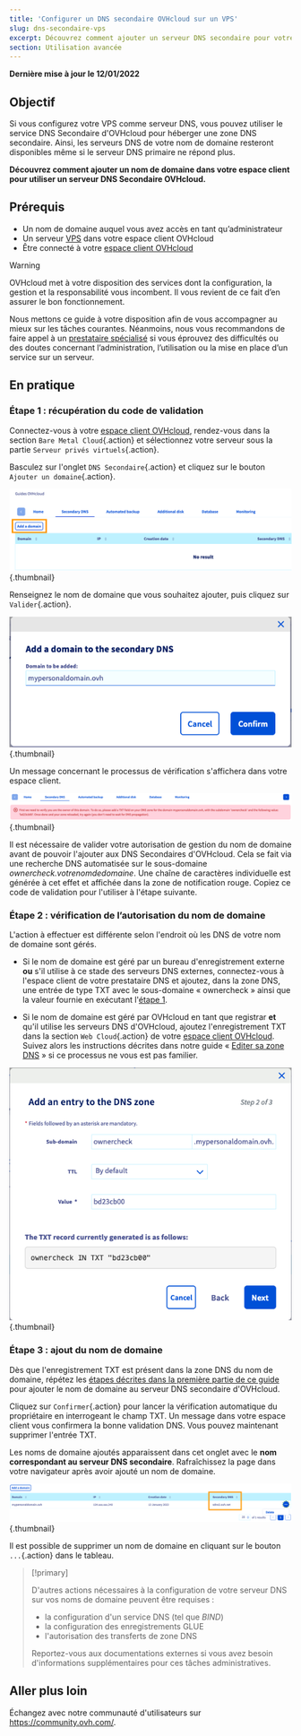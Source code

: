 ```yaml
---
title: 'Configurer un DNS secondaire OVHcloud sur un VPS'
slug: dns-secondaire-vps
excerpt: Découvrez comment ajouter un serveur DNS secondaire pour votre domaine
section: Utilisation avancée
---
```


**Dernière mise à jour le 12/01/2022**

## Objectif

Si vous configurez votre VPS comme serveur DNS, vous pouvez utiliser le service DNS Secondaire d'OVHcloud pour héberger une zone DNS secondaire. Ainsi, les serveurs DNS de votre nom de domaine resteront disponibles même si le serveur DNS primaire ne répond plus.

**Découvrez comment ajouter un nom de domaine dans votre espace client pour utiliser un serveur DNS Secondaire OVHcloud.**

## Prérequis

- Un nom de domaine auquel vous avez accès en tant qu’administrateur
- Un serveur [VPS](https://www.ovhcloud.com/fr/vps/) dans votre espace client OVHcloud
- Être connecté à votre [espace client OVHcloud](https://www.ovh.com/auth/?action=gotomanager&from=https://www.ovh.com/fr/&ovhSubsidiary=fr)

> [!warning]
> OVHcloud met à votre disposition des services dont la configuration, la gestion et la responsabilité vous incombent. Il vous revient de ce fait d’en assurer le bon fonctionnement.
>
> Nous mettons ce guide à votre disposition afin de vous accompagner au mieux sur les tâches courantes. Néanmoins, nous vous recommandons de faire appel à un [prestataire spécialisé](https://partner.ovhcloud.com/fr/) si vous éprouvez des difficultés ou des doutes concernant l’administration, l’utilisation ou la mise en place d’un service sur un serveur.
>

## En pratique

### Étape 1 : récupération du code de validation <a name="retrievecode"></a>

Connectez-vous à votre [espace client OVHcloud](https://www.ovh.com/auth/?action=gotomanager&from=https://www.ovh.com/fr/&ovhSubsidiary=fr), rendez-vous dans la section `Bare Metal Cloud`{.action} et sélectionnez votre serveur sous la partie `Serveur privés virtuels`{.action}.

Basculez sur l'onglet `DNS Secondaire`{.action} et cliquez sur le bouton `Ajouter un domaine`{.action}.

![DNS Secondaire](images/sec-01.png){.thumbnail}

Renseignez le nom de domaine que vous souhaitez ajouter, puis cliquez sur `Valider`{.action}.

![DNS Secondaire](images/sec-02.png){.thumbnail}

Un message concernant le processus de vérification s'affichera dans votre espace client.

![DNS Secondaire](images/sec-03.png){.thumbnail}

Il est nécessaire de valider votre autorisation de gestion du nom de domaine avant de pouvoir l'ajouter aux DNS Secondaires d'OVHcloud. Cela se fait via une recherche DNS automatisée sur le sous-domaine *ownercheck.votrenomdedomaine*. Une chaîne de caractères individuelle est générée à cet effet et affichée dans la zone de notification rouge. Copiez ce code de validation pour l'utiliser à l'étape suivante.

### Étape 2 : vérification de l’autorisation du nom de domaine <a name="verifyingdomain"></a>

L'action à effectuer est différente selon l'endroit où les DNS de votre nom de domaine sont gérés.

- Si le nom de domaine est géré par un bureau d'enregistrement externe **ou** s'il utilise à ce stade des serveurs DNS externes, connectez-vous à l'espace client de votre prestataire DNS et ajoutez, dans la zone DNS, une entrée de type TXT avec le sous-domaine « ownercheck » ainsi que la valeur fournie en exécutant l'[étape 1](#retrievecode).

- Si le nom de domaine est géré par OVHcloud en tant que registrar **et** qu'il utilise les serveurs DNS d'OVHcloud, ajoutez l'enregistrement TXT dans la section `Web Cloud`{.action} de votre [espace client OVHcloud](https://www.ovh.com/auth/?action=gotomanager&from=https://www.ovh.com/fr/&ovhSubsidiary=fr). Suivez alors les instructions décrites dans notre guide « [Editer sa zone DNS](../../domains/editer-ma-zone-dns/) » si ce processus ne vous est pas familier.

![DNS Secondaire](images/sec-04.png){.thumbnail}

### Étape 3 : ajout du nom de domaine

Dès que l'enregistrement TXT est présent dans la zone DNS du nom de domaine, répétez les [étapes décrites dans la première partie de ce guide](#retrievecode) pour ajouter le nom de domaine au serveur DNS secondaire d'OVHcloud.

Cliquez sur `Confirmer`{.action} pour lancer la vérification automatique du propriétaire en interrogeant le champ TXT. Un message dans votre espace client vous confirmera la bonne validation DNS. Vous pouvez maintenant supprimer l'entrée TXT.

Les noms de domaine ajoutés apparaissent dans cet onglet avec le **nom correspondant au serveur DNS secondaire**. Rafraîchissez la page dans votre navigateur après avoir ajouté un nom de domaine.

![DNS Secondaire](images/sec-05.png){.thumbnail}

Il est possible de supprimer un nom de domaine en cliquant sur le bouton `...`{.action} dans le tableau.

> [!primary]
>
> D'autres actions nécessaires à la configuration de votre serveur DNS sur vos noms de domaine peuvent être requises :
>
> - la configuration d'un service DNS (tel que *BIND*)
> - la configuration des enregistrements GLUE
> - l'autorisation des transferts de zone DNS
>
> Reportez-vous aux documentations externes si vous avez besoin d'informations supplémentaires pour ces tâches administratives.

## Aller plus loin

Échangez avec notre communauté d'utilisateurs sur <https://community.ovh.com/>.
